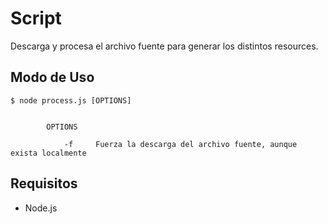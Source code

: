 # Script

Descarga y procesa el archivo fuente para generar los distintos resources.


## Modo de Uso

    $ node process.js [OPTIONS]

                       
            OPTIONS
            
                -f     Fuerza la descarga del archivo fuente, aunque exista localmente                         
            
    
## Requisitos

* Node.js
    